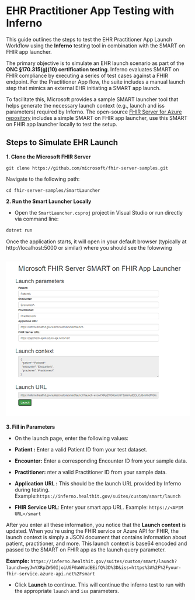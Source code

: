 #  EHR Practitioner App Testing with Inferno
This guide outlines the steps to test the EHR Practitioner App Launch Workflow using the **Inferno** testing tool in combination with the SMART on FHIR app launcher. 

The primary objective is to simulate an EHR launch scenario as part of the **ONC §170.315(g)(10) certification testing**. Inferno evaluates SMART on FHIR compliance by executing a series of test cases against a FHIR endpoint. For the Practitioner App flow, the suite includes a manual launch step that mimics an external EHR initiating a SMART app launch.

To facilitate this, Microsoft provides a sample SMART launcher tool that helps generate the necessary launch context (e.g., launch and iss parameters) required by Inferno. The open-source [FHIR Server for Azure repository](https://github.com/Microsoft/fhir-server) includes a simple SMART on FHIR app launcher, use this SMART on FHIR app launcher locally to test the setup.


## Steps to Simulate EHR Launch ##
**1. Clone the Microsoft FHIR Server**

```
git clone https://github.com/microsoft/fhir-server-samples.git
```
Navigate to the following path:
```
cd fhir-server-samples/SmartLauncher
```
**2. Run the Smart Launcher Locally**

- Open the ```SmartLauncher.csproj``` project in Visual Studio or run directly via command line:

```bash
dotnet run
```
Once the application starts, it will open in your default browser (typically at http://localhost:5000 or similar) where you should see the folowwing

![](./images/smart-ehr-launch-Inferno-Setup.png)
---

**3. Fill in Parameters**

- On the launch page, enter the following values:

- **Patient :** Enter a valid Patient ID from your test dataset.
- **Encounter:** Enter a corresponding Encounter ID from your sample data.
- **Practitioner:** nter a valid Practitioner ID from your sample data.
- **Application URL :** This should be the launch URL provided by Inferno during testing.    
     Example:```https://inferno.healthit.gov/suites/custom/smart/launch```
- **FHIR Service URL**: Enter your smart app URL. Example: ```https://<APIM URL>/smart```

After you enter all these information, you notice that the **Launch context** is updated. When you're using the FHIR service or Azure API for FHIR, the launch context is simply a JSON document that contains information about patient, practitioner, and more. This launch context is base64 encoded and passed to the SMART on FHIR app as the launch query parameter.

**Example:**
```https://inferno.healthit.gov/suites/custom/smart/launch?launch=eyJwYXRpZW50IjoiUGF0aWVudEEifQ%3D%3D&iss=https%3A%2F%2Fyour-fhir-service.azure-api.net%2Fsmart```

- Click **Launch** to continue. This will continue the inferno test to run with the appropriate ```launch``` and ```iss``` parameters.
































































